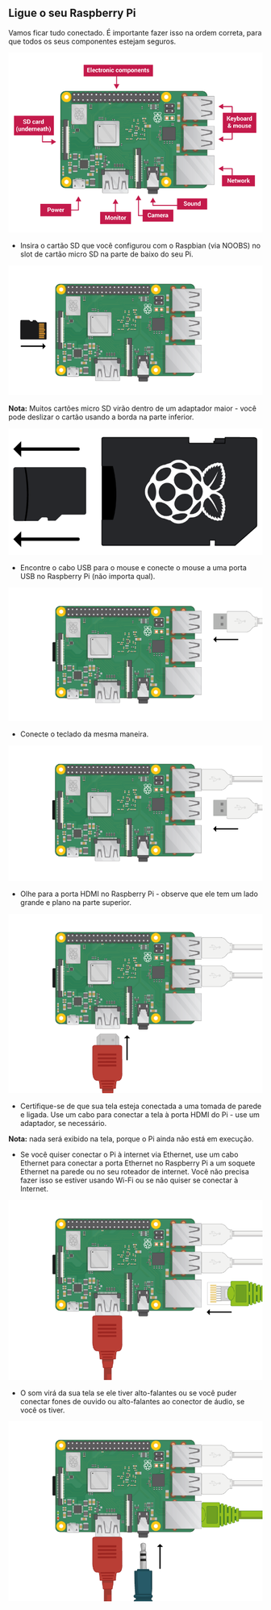 ## Ligue o seu Raspberry Pi

Vamos ficar tudo conectado. É importante fazer isso na ordem correta, para que todos os seus componentes estejam seguros.

![conexões pi](images/pi-labelled.png)

+ Insira o cartão SD que você configurou com o Raspbian (via NOOBS) no slot de cartão micro SD na parte de baixo do seu Pi. 

![Cartão SD](images/pi-sd.png)

**Nota:** Muitos cartões micro SD virão dentro de um adaptador maior - você pode deslizar o cartão usando a borda na parte inferior.

![titular do cartão sd](images/sd-card-holder.png)

+ Encontre o cabo USB para o mouse e conecte o mouse a uma porta USB no Raspberry Pi (não importa qual).

![rato](images/pi-mouse.png)

+ Conecte o teclado da mesma maneira.

![teclado](images/pi-keyboard.png)

+ Olhe para a porta HDMI no Raspberry Pi - observe que ele tem um lado grande e plano na parte superior.

![HDMI](images/pi-hdmi.png)

+ Certifique-se de que sua tela esteja conectada a uma tomada de parede e ligada. Use um cabo para conectar a tela à porta HDMI do Pi - use um adaptador, se necessário.

**Nota:** nada será exibido na tela, porque o Pi ainda não está em execução.

+ Se você quiser conectar o Pi à internet via Ethernet, use um cabo Ethernet para conectar a porta Ethernet no Raspberry Pi a um soquete Ethernet na parede ou no seu roteador de internet. Você não precisa fazer isso se estiver usando Wi-Fi ou se não quiser se conectar à Internet.

![ethernet](images/pi-ethernet.png)

+ O som virá da sua tela se ele tiver alto-falantes ou se você puder conectar fones de ouvido ou alto-falantes ao conector de áudio, se você os tiver.

![fones de ouvido](images/pi-headphones.png)